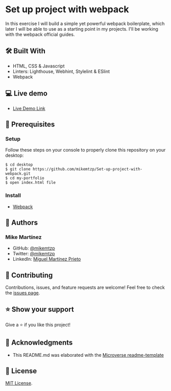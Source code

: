 # Set up project with webpack
In this exercise I will build a simple yet powerful webpack boilerplate, which later I will be able to use as a starting point in my projects. I'll be working with the webpack official guides.

## 🛠️ Built With

- HTML, CSS & Javascript
- Linters: Lighthouse, Webhint, Stylelint & ESlint
- Webpack

## 💻 Live demo
- [Live Demo Link](https://mikemtzp.github.io/Set-up-project-with-webpack/)

## 🧮 Prerequisites

### Setup

Follow these steps on your console to properly clone this repository on your desktop:

```
$ cd desktop
$ git clone https://github.com/mikemtzp/Set-up-project-with-webpack.git
$ cd my-portfolio
$ open index.html file
```

### Install

- [Webpack](https://webpack.js.org/guides/getting-started/)

## 👤 Authors

### Mike Martínez

- GitHub: [@mikemtzp](https://github.com/mikemtzp)
- Twitter: [@mikemtzp](https://twitter.com/mikemtzp)
- LinkedIn: [Miguel Martínez Prieto](https://www.linkedin.com/in/miguel-mart%C3%ADnez-prieto-a42406166/)

## 🤝 Contributing

Contributions, issues, and feature requests are welcome!
Feel free to check the [issues page](https://github.com/mikemtzp/Set-up-project-with-webpack/issues).

## ⭐️ Show your support

Give a ⭐️ if you like this project!

## 🥇 Acknowledgments

- This README.md was elaborated with the [Microverse readme-template](https://github.com/microverseinc/readme-template)

## 📝 License

[MIT License](https://github.com/mikemtzp/Set-up-project-with-webpack/blob/master/MIT.md).
